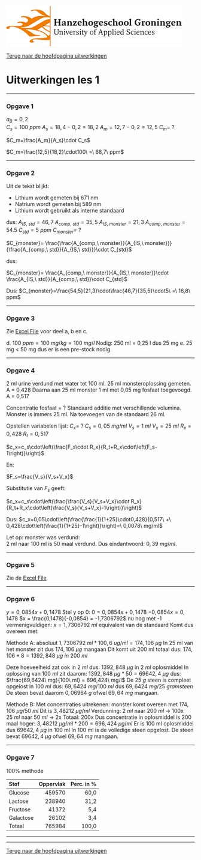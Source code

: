 ![Hanze](../../hanze/hanze.png)

[Terug naar de hoofdpagina uitwerkingen](../uitwerkingen.md)

# Uitwerkingen les 1

---

### Opgave 1

$a_B = 0,2$  
$C_s = 100\ ppm$
$A_s = 18,4 - 0,2 = 18,2$
$A_m = 12,7 - 0,2 = 12,5$ 
$C_m =\ ?$

$C_m=\frac{A_m}{A_s}\cdot C_s$

$C_m=\frac{12,5}{18,2}\cdot100\ =\ 68,7\ ppm$

---

### Opgave 2
Uit de tekst blijkt:
- Lithium wordt gemeten bij 671 nm
- Natrium wordt gemeten bij 589 nm
- Lithium wordt gebruikt als interne standaard

dus:
$A_{IS,\ std} = 46,7$
$A_{comp,\ std} = 35,5$
$A_{IS,\ monster} = 21,3$
$A_{comp,\ monster} = 54.5$
$C_{std} = 5\ ppm$
$C_{monster} =\ ?$

$C_{monster}= \frac{\frac{A_{comp,\ monster}}{A_{IS,\ monster}}}{\frac{A_{comp,\ std}}{A_{IS,\ std}}}\cdot C_{std}$

dus:

$C_{monster}= \frac{A_{comp,\ monster}}{A_{IS,\ monster}}\cdot \frac{A_{IS,\ std}}{A_{comp,\ std}}\cdot C_{std}$

Dus:
$C_{monster}=\frac{54,5}{21,3}\cdot\frac{46,7}{35,5}\cdot5\ =\ 16,8\ ppm$

---

### Opgave 3

Zie [Excel File](./files/les2_uitwerkingen.xlsx) voor deel a, b en c.  

d.
$100\ ppm = 100\ mg/kg = 100\ mg/l$
Nodig: 250 ml = 0,25 l dus 25 mg
e.
25 mg < 50 mg dus er is een pre-stock nodig.

---

### Opgave 4

2 ml urine verdund met water tot 100 ml.
25 ml monsteroplossing gemeten. A = 0,428
Daarna aan 25 ml monster 1 ml met 0,05 mg fosfaat toegevoegd. A = 0,517 

Concentratie fosfaat = ?
Standaard additie met verschillende volumina. Monster is immers 25 ml. Na toevoegen van de standaard 26 ml.

Opstellen variabelen lijst:
$C_x =\ ?$
$C_s = 0,05\ mg/ml$
$V_s = 1\ ml$
$V_x = 25\ ml$
$R_x = 0,428$
$R_t = 0,517$

$c_x=c_s\cdot\left(\frac{F_s\cdot R_x}{R_t+R_x\cdot\left(F_s-1\right)}\right)$

En:

$F_s=\frac{V_s}{V_s+V_x}$

Substitutie van $F_s$ geeft:

$c_x=c_s\cdot\left(\frac{\frac{V_s}{V_s+V_x}\cdot R_x}{R_t+R_x\cdot\left(\frac{V_s}{V_s+V_x}-1\right)}\right)$

Dus:
$c_x=0,05\cdot\left(\frac{\frac{1}{1+25}\cdot0,428}{0,517\ +\ 0,428\cdot\left(\frac{1}{1+25}-1\right)}\right)=\ 0,0078\ mg/ml$


Let op: monster was verdund:  
2 ml naar 100 ml is 50 maal verdund.
Dus eindantwoord: $0,39\ mg/ml$. 

---

### Opgave 5

Zie de [Excel File](./files/les2_uitwerkingen.xlsx)

---

### Opgave 6

$y = 0,0854x + 0,1478$
Stel y op 0:
$0 = 0,0854x + 0,1478$
$-0,0854x = 0,1478$
$x = \frac{0,1478}{-0,0854} = -1,7306792$
nu nog met -1 vermenigvuldigen:
$x = 1,7306792\ ml$ equivalent van de standaard
Komt dus overeen met:

Methode A: absoluut 
$1,7306792\ ml * 100,6\ ug/ml = 174,106\ \mu g$
In 25 ml van het monster zit dus $174,106\ \mu g$ mangaan
Dit komt uit 200 ml totaal dus: 
$174,106 * 8 = 1392,848\  \mu g\ in\ 200\ ml$

Deze hoeveelheid zat ook in $2\ ml$ dus:
$1392,848\ \mu g$ in $2\ ml$ oplosmiddel
In oplossing van $100\ ml$ zit daarom:
$1392,848\ \mu g * 50 = 69642,4\ \mu g$
dus: 
$\frac{69,6424\ mg}{100\ ml} = 696,424\ mg/l$
De $25\ g$ steen is compleet opgelost in $100\ ml$
dus:
$69,6424\ mg/100\ ml$ dus $69,6424\ mg/25\ gram steen$
De steen bevat daarom $0,06964\ g$ ofwel $69,64\ mg$ mangaan.


Methode B: 
Met concentraties uitrekenen:
monster komt overeen met $174,106\ \mu g/50\ ml$
Dit is $3,48212\ \mu g/ml$
Verdunning:
$2\ ml$ naar $200\ ml$ -> 100x
$25\ ml$ naar $50\ ml$ -> 2x
Totaal: 200x
Dus concentratie in oplosmiddel is 200 maal hoger:
$3,48212\ \mu g/ml * 200 = 696,424\ \mu g/ml$
Er is 100 ml oplosmiddel dus $69642,4\ \mu g$ in 100 ml
In 100 ml is de volledige steen opgelost.
De steen bevat $69642,4\ \mu g$ ofwel $69,64\ mg$ mangaan.

---

### Opgave 7

100% methode

| Stof          | Oppervlak     | Perc. in %  |
|:------------- |--------------:| -----------:|
| Glucose       | 459570        | 60,0        |
| Lactose       | 238940        | 31,2        |
| Fructose      | 41372         | 5,4         |
| Galactose     | 26102         | 3,4         | 
| Totaal        | 765984        | 100,0       |

---


--- 

[Terug naar de hoofdpagina uitwerkingen](../uitwerkingen.md)

<script type="text/x-mathjax-config">
  MathJax.Hub.Config({
    tex2jax: {
      inlineMath: [ ['$','$'], ["\\(","\\)"] ],
      processEscapes: true
    }
  });
</script>
    
<script type="text/javascript"
        src="https://cdn.mathjax.org/mathjax/latest/MathJax.js?config=TeX-AMS-MML_HTMLorMML">
</script>